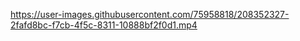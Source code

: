 


https://user-images.githubusercontent.com/75958818/208352327-2fafd8bc-f7cb-4f5c-8311-10888bf2f0d1.mp4

